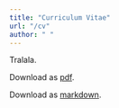 ```yaml
---
title: "Curriculum Vitae"
url: "/cv"
author: " "
---
```


Tralala.

Download as [pdf](https://www.dropbox.com/s/ogdvmuudh3qbz69/eorlov_cv.pdf?dl=0).

Download as [markdown](https://www.dropbox.com/s/1wcrhxaphqggda5/eorlov_cv.md?dl=0).
